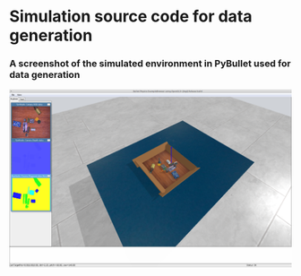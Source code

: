 # Simulation source code for data generation

### **A screenshot of the simulated environment in PyBullet used for data generation**
<img src="data/images/Pybullet_screenshot.png" alt="CNN Design" width="900">
